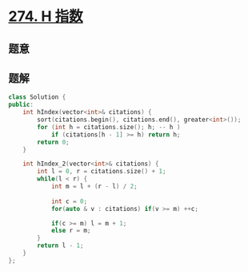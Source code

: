 #  [274. H 指数](https://leetcode-cn.com/problems/h-index/)

## 题意



## 题解



```c++
class Solution {
public:
    int hIndex(vector<int>& citations) {
        sort(citations.begin(), citations.end(), greater<int>());
        for (int h = citations.size(); h; -- h )
            if (citations[h - 1] >= h) return h;
        return 0;
    }

    int hIndex_2(vector<int>& citations) {
        int l = 0, r = citations.size() + 1;
        while(l < r) {
            int m = l + (r - l) / 2;
            
            int c = 0;
            for(auto & v : citations) if(v >= m) ++c;

            if(c >= m) l = m + 1;
            else r = m;
        }
        return l - 1;
    }
};
```



```python3

```

